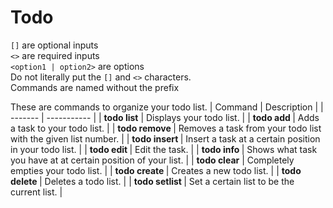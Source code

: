 # Todo
`[]` are optional inputs<br>
`<>` are required inputs<br>
`<option1 | option2>` are options<br>
Do not literally put the `[]` and `<>` characters.<br>
Commands are named without the prefix

These are commands to organize your todo list.
| Command | Description |
| ------- | ----------- |
| **todo list** | Displays your todo list. |
| **todo add <task>** | Adds a task to your todo list. |
| **todo remove <task number>** | Removes a task from your todo list with the given list number. |
| **todo insert <task number> <task>** | Insert a task at a certain position in your todo list. |
| **todo edit <task number> <new task>** | Edit the task. |
| **todo info <task number>** | Shows what task you have at at certain position of your list. |
| **todo clear** | Completely empties your todo list. |
| **todo create <list>** | Creates a new todo list. |
| **todo delete <list>** | Deletes a todo list. |
| **todo setlist <list>** | Set a certain list to be the current list. |
